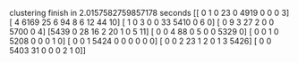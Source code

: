 clustering finish in 2.0157582759857178 seconds
[[   0    1    0   23    0 4919    0    0    0    3]
 [   4 6169   25    6   94    8    6   12   44   10]
 [   1    0    3    0    0   33 5410    0    6    0]
 [   0    9    3   27    2    0    0 5700    0    4]
 [5439    0   28   16    2   20    1    0    5   11]
 [   0    0    4   88    0    5    0    0 5329    0]
 [   0    0    1    0 5208    0    0    0    1    0]
 [   0    0    1 5424    0    0    0    0    0    0]
 [   0    0    2   23    1    2    0    1    3 5426]
 [   0    0 5403   31    0    0    0    2    1    0]]
